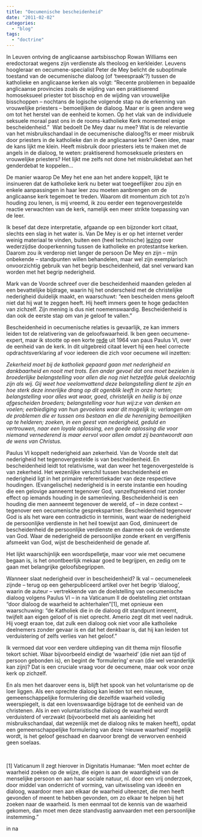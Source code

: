 ```yaml
---
title: "Oecumenische bescheidenheid"
date: "2011-02-02"
categories: 
  - "blog"
tags: 
  - "doctrine"
---
```


In Leuven ontving de anglicaanse aartsbisschop Rowan Williams een eredoctoraat wegens zijn verdienste als theoloog en kerkleider. Leuvens hoogleraar en oecumene-specialist Peter de Mey belicht de suboptimale toestand van de oecumenische dialoog (of ‘tweespraak’?) tussen de katholieke en anglicaanse kerken als volgt: “Recente problemen in bepaalde anglicaanse provincies zoals de wijding van een praktiserend homoseksueel priester tot bisschop en de wijding van vrouwelijke bisschoppen – nochtans de logische volgende stap na de erkenning van vrouwelijke priesters – bemoeilijken de dialoog. Maar er is geen andere weg om tot het herstel van de eenheid te komen. Op het vlak van de individuele seksuele moraal past ons in de rooms-katholieke Kerk momenteel enige bescheidenheid.”  Wat bedoelt De Mey daar nu mee? Wat is de relevantie van het misbruikschandaal in de oecumenische dialoog?Is er meer misbruik door priesters in de katholieke dan in de anglicaanse kerk? Geen idee, maar de kans lijkt me klein. Heeft misbruik door priesters iets te maken met de angels in de dialoog, te weten: praktiserend homoseksuele priesters en vrouwelijke priesters? Het lijkt me zelfs not done het misbruikdebat aan het genderdebat te koppelen...

De manier waarop De Mey het ene aan het andere koppelt, lijkt te insinueren dat de katholieke kerk nu beter wat toegeeflijker zou zijn en enkele aanpassingen in haar leer zou moeten aanbrengen om de anglicaanse kerk tegemoet te treden. Waarom dit momentum zich tot zo’n houding zou lenen, is mij vreemd, ik zou eerder een tegenovergestelde reactie verwachten van de kerk, namelijk een meer strikte toepassing van de leer.

Ik besef dat deze interpretatie, afgaande op een bijzonder kort citaat, slechts een slag in het water is. Van De Mey is er op het internet verder weinig materiaal te vinden, buiten een (heel technische) [lezing](http://www.raadvankerken.nl/pagina/1002/oecumenelezing_prof._dr._peter_d) over wederzijdse dooperkenning tussen de katholieke en protestantse kerken. Daarom zou ik verderop niet langer de persoon De Mey en zijn – mijn onbekende – standpunten willen behandelen, maar wel zijn exemplarisch onvoorzichtig gebruik van het begrip bescheidenheid, dat snel verward kan worden met het begrip nederigheid.

Mark van de Voorde schreef over die bescheidenheid maanden geleden al een bevattelijke bijdrage, waarin hij het onderscheid met de christelijke nederigheid duidelijk maakt, en waarschuwt: “een bescheiden mens gelooft niet dat hij wat te zeggen heeft. Hij heeft immers geen te hoge gedachten van zichzelf. Zijn mening is dus niet noemenswaardig. Bescheidenheid is dan ook de eerste stap om van je geloof te vallen.”

Bescheidenheid in oecumenische relaties is gevaarlijk, ze kan immers leiden tot de relativering van de geloofswaarheid. Ik ben geen oecumene-expert, maar ik stootte op een korte [rede](http://www.rkdocumenten.nl/rkdocs/index.php?mi=600&doc=3327) uit 1964 van paus Paulus VI, over de eenheid van de kerk. In dit uitgebreid citaat levert hij een heel correcte opdrachtsverklaring af voor iedereen die zich voor oecumene wil inzetten:

_Zekerheid moet bij de katholiek gepaard gaan met nederigheid en dankbaarheid en nooit met trots. Een ander gevoel dat ons moet bezielen is broederlijke belangstelling voor allen die nog niet hetzelfde geluk deelachtig zijn als wij. Gij weet hoe veelomvattend deze belangstelling dient te zijn en hoe sterk deze innerlijke drang op dit ogenblik leeft in onze harten; belangstelling voor alles wat waar, goed, christelijk en heilig is bij onze afgescheiden broeders; belangstelling voor hun wij:z:e van denken en voelen; eerbiediging van hun gevoelens waar dit mogelijk is; verlangen om de problemen die er tussen ons bestaan en die de hereniging bemoeilijken op te helderen; zoeken, in een geest van nederigheid, geduld en vertrouwen, naar een loyale oplossing, een goede oplossing die voor niemand vernederend is maar eervol voor allen omdat zij beantwoordt aan de wens van Christus._

Paulus VI koppelt nederigheid aan zekerheid. Van de Voorde stelt dat nederigheid het tegenovergestelde is van bescheidenheid. En bescheidenheid leidt tot relativisme, wat dan weer het tegenovergestelde is van zekerheid. Het wezenlijke verschil tussen bescheidenheid en nederigheid ligt in het primaire referentiekader van deze respectieve houdingen. (Evangelische) nederigheid is in eerste instantie een houding die een gelovige aanneemt tegenover God, vanzelfsprekend niet zonder effect op iemands houding in de samenleving. Bescheidenheid is een houding die men aanneemt tegenover de wereld, of – in deze context – tegenover een oecumenische gesprekspartner. Bescheidenheid tegenover God is als het ware een contradictio in terminis, want waar de nederigheid de persoonlijke verdienste in het heil toewijst aan God, diminueert de bescheidenheid de persoonlijke verdienste en daarmee ook de verdienste van God. Waar de nederigheid de persoonlijke zonde erkent en vergiffenis afsmeekt van God, wijst de bescheidenheid de genade af.

Het lijkt waarschijnlijk een woordspelletje, maar voor wie met oecumene begaan is, is het onontbeerlijk mekaar goed te begrijpen, en zedig om te gaan met belangrijke geloofsbegrippen.

Wanneer slaat nederigheid over in bescheidenheid? Ik val – oecumeneleek zijnde – terug op een geherpubliceerd artikel over het begrip ‘dialoog’, waarin de auteur – vertrekkende van de doelstelling van oecumenische dialoog volgens Paulus VI – in na Vaticanum II de doelstelling ziet ontstaan “door dialoog de waarheid te achterhalen”\[1\], met opnieuw een waarschuwing: “de Katholiek die in de dialoog dit standpunt inneemt, twijfelt aan eigen geloof of is niet oprecht. Amerio zegt dit met veel nadruk. Hij voegt eraan toe, dat zulk een dialoog ook niet voor alle katholieke deelnemers zonder gevaar is en dat het denkbaar is, dat hij kan leiden tot verduistering of zelfs verlies van het geloof.”

Ik vermoed dat voor een verdere uitdieping van dit thema mijn filosofie tekort schiet. Waar bijvoorbeeld eindigt de ‘waarheid’ (die niet aan tijd of persoon gebonden is), en begint de ‘formulering’ ervan (die wel veranderlijk kan zijn)? Dat is een cruciale vraag voor de oecumene, maar ook voor onze kerk op zichzelf.

En als men het daarover eens is, blijft het spook van het voluntarisme op de loer liggen. Als een oprechte dialoog kan leiden tot een nieuwe, gemeenschappelijke formulering die dezelfde waarheid volledig weerspiegelt, is dat een lovenswaardige bijdrage tot de eenheid van de christenen. Als in een voluntaristische dialoog de waarheid wordt verduisterd of verzwakt (bijvoorbeeld met als aanleiding het misbruikschandaal, dat wezenlijk met de dialoog niks te maken heeft), opdat een gemeenschappelijke formulering van deze ‘nieuwe waarheid’ mogelijk wordt, is het geloof geschaad en daarvoor brengt de verworven eenheid geen soelaas.

 

\[1\] Vaticanum II zegt hierover in Dignitatis Humanae: “Men moet echter de waarheid zoeken op de wijze, die eigen is aan de waardigheid van de menselijke persoon en aan haar sociale natuur, nl. door een vrij onderzoek, door middel van onderricht of vorming, van uitwisseling van ideeën en dialoog, waardoor men aan elkaar de waarheid uiteenzet, die men heeft gevonden of meent te hebben gevonden, om zo elkaar te helpen bij het zoeken naar de waarheid. Is men eenmaal tot de kennis van de waarheid gekomen, dan moet men deze standvastig aanvaarden met een persoonlijke instemming.”

in na
